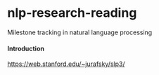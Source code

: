 # nlp-research-reading
Milestone tracking in natural language processing

#### Introduction
https://web.stanford.edu/~jurafsky/slp3/
